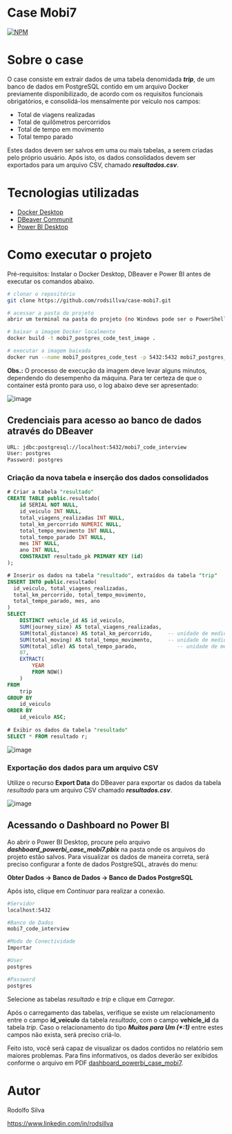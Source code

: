 # Case Mobi7
[![NPM](https://img.shields.io/npm/l/react)](https://github.com/rodsillva/case-mobi7/blob/main/LICENSE)

# Sobre o case

O case consiste em extrair dados de uma tabela denomidada **_trip_**, de um banco de dados em PostgreSQL contido em um arquivo Docker previamente disponibilizado, de acordo com os requisitos funcionais obrigatórios, e consolidá-los mensalmente por veículo nos campos:
- Total de viagens realizadas
- Total de quilômetros percorridos
- Total de tempo em movimento 
- Total tempo parado

Estes dados devem ser salvos em uma ou mais tabelas, a serem criadas pelo próprio usuário. Após isto, os dados consolidados devem ser exportados para um arquivo CSV, chamado **_resultados.csv_**.

# Tecnologias utilizadas
- [Docker Desktop](https://www.docker.com/products/docker-desktop/)
- [DBeaver Communit](https://dbeaver.io/download/)
- [Power BI Desktop](https://powerbi.microsoft.com/pt-br/desktop/)

# Como executar o projeto
Pré-requisitos: Instalar o Docker Desktop, DBeaver e Power BI antes de executar os comandos abaixo.

```bash
# clonar o repositório
git clone https://github.com/rodsillva/case-mobi7.git

# acessar a pasta do projeto
abrir um terminal na pasta do projeto (no Windows pode ser o PowerShell)

# baixar a imagem Docker localmente
docker build -t mobi7_postgres_code_test_image .

# executar a imagem baixada
docker run --name mobi7_postgres_code_test -p 5432:5432 mobi7_postgres_code_test_image
```
**Obs.:** O processo de execução da imagem deve levar alguns minutos, dependendo do desempenho da máquina. Para ter certeza de que o container está pronto para uso, o log abaixo deve ser apresentado:

![image](https://user-images.githubusercontent.com/62675395/185068746-a41fe990-af21-49e2-8102-15901597a769.png)

## Credenciais para acesso ao banco de dados através do DBeaver
```bash
URL: jdbc:postgresql://localhost:5432/mobi7_code_interview
User: postgres
Password: postgres
```
### Criação da nova tabela e inserção dos dados consolidados
```sql
# Criar a tabela "resultado"
CREATE TABLE public.resultado(
	id SERIAL NOT NULL,
	id_veiculo INT NULL,
	total_viagens_realizadas INT NULL,
	total_km_percorrido NUMERIC NULL,
	total_tempo_movimento INT NULL,
	total_tempo_parado INT NULL,
	mes INT NULL,
	ano INT NULL,
	CONSTRAINT resultado_pk PRIMARY KEY (id)
);

# Inserir os dados na tabela "resultado", extraídos da tabela "trip"
INSERT INTO public.resultado(
  id_veiculo, total_viagens_realizadas, 
  total_km_percorrido, total_tempo_movimento, 
  total_tempo_parado, mes, ano
) 
SELECT 
	DISTINCT vehicle_id AS id_veiculo, 
	SUM(journey_size) AS total_viagens_realizadas,  
	SUM(total_distance) AS total_km_percorrido,		-- unidade de medida em quilometros
	SUM(total_moving) AS total_tempo_movimento,		-- unidade de medida em segundos
	SUM(total_idle) AS total_tempo_parado, 			   -- unidade de medida em segundos
	07, 
	EXTRACT(
		YEAR 
		FROM NOW()
	)
FROM 
	trip
GROUP BY 
	id_veiculo 
ORDER BY 
	id_veiculo ASC;
 
# Exibir os dados da tabela "resultado"
SELECT * FROM resultado r;
```
![image](https://user-images.githubusercontent.com/62675395/185073624-164b6811-fec7-430a-97a5-b5ef7731c2c1.png)

### Exportação dos dados para um arquivo CSV
Utilize o recurso **Export Data** do DBeaver para exportar os dados da tabela *resultado* para um arquivo CSV chamado **_resultados.csv_**.

![image](https://user-images.githubusercontent.com/62675395/185074139-559ab86d-555e-4dbb-8431-2b29548795df.png)

## Acessando o Dashboard no Power BI
Ao abrir o Power BI Desktop, procure pelo arquivo **_dashboard_powerbi_case_mobi7.pbix_** na pasta onde os arquivos do projeto estão salvos.
Para visualizar os dados de maneira correta, será preciso configurar a fonte de dados PostgreSQL, através do menu:

**Obter Dados -> Banco de Dados -> Banco de Dados PostgreSQL**

Após isto, clique em *Continuar* para realizar a conexão.

```bash
#Servidor
localhost:5432

#Banco de Dados
mobi7_code_interview

#Modo de Conectividade
Importar

#User
postgres

#Password
postgres
```
Selecione as tabelas *resultado* e *trip* e clique em *Carregar*.

Após o carregamento das tabelas, verifique se existe um relacionamento entre o campo **id_veiculo** da tabela *resultado*, com o campo **vehicle_id** da tabela *trip*. Caso o relacionamento do tipo **_Muitos para Um (*:1)_** entre estes campos não exista, será preciso criá-lo.

Feito isto, você será capaz de visualizar os dados contidos no relatório sem maiores problemas. Para fins informativos, os dados deverão ser exibidos conforme o arquivo em PDF [dashboard_powerbi_case_mobi7](https://github.com/rodsillva/case-mobi7/blob/main/dashboard_powerbi_case_mobi7.pdf).

# Autor
Rodolfo Silva

https://www.linkedin.com/in/rodsillva
